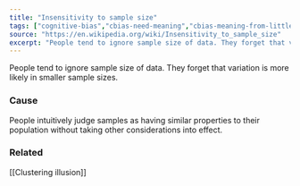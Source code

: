 ```yaml
---
title: "Insensitivity to sample size"
tags: ["cognitive-bias","cbias-need-meaning","cbias-meaning-from-little-data"]
source: "https://en.wikipedia.org/wiki/Insensitivity_to_sample_size"
excerpt: "People tend to ignore sample size of data. They forget that variation is more likely in smaller sample sizes."
---
```


People tend to ignore sample size of data. They forget that variation is more likely in smaller sample sizes.

### Cause

People intuitively judge samples as having similar properties to their population without taking other considerations into effect.

### Related

[[Clustering illusion]]




